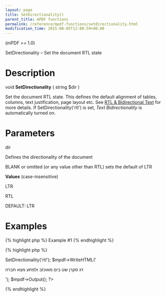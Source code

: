 ```yaml
---
layout: page
title: SetDirectionality()
parent_title: mPDF functions
permalink: /reference/mpdf-functions/setdirectionality.html
modification_time: 2015-08-05T12:00:59+00:00
---
```


<p>(mPDF &gt;= 1.0)</p>
<p>SetDirectionality – Set the document RTL state</p>

# Description

<p class="manual_block">void <b>SetDirectionality</b> ( string <span class="parameter">$dir</span> )</p>
<p>Set the document RTL state. This defines the default alignment of tables, columns, text justification, page layout etc. See <a href="{{ "/fonts-languages/arabic-rtl-text-v5-x.html" | prepend: site.baseurl }}">RTL &amp; Bidirectional Text</a> for more details. If SetDirectionality('rtl') is set, <i>Text Bidirectionality</i> is automatically turned on.</p>

# Parameters

<p class="manual_param_dt"><span class="parameter">dir</span></p>
<p class="manual_param_dd">Defines the directionality of the document

BLANK or omitted (or any value other than RTL) sets the default of LTR</p>
<p class="manual_param_dd"><b>Values</b> (case-insensitive)

LTR

RTL

<span class="smallblock">DEFAULT</span>: LTR</p>

# Examples

{% highlight php %}
Example #1
{% endhighlight %}

{% highlight php %}
<?php

$mpdf=new mPDF('utf-8');

$mpdf->SetDirectionality('rtl');

$mpdf->WriteHTML('<p>דג סקרן שט בים מאוכזב ולפתע מצא חברה</p>');

$mpdf->Output();

?>
{% endhighlight %}

